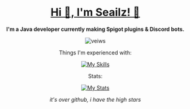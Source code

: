 <div align="center">
  
  # <u>Hi 👋, I'm Seailz! 🦭</u>
  <b>I'm a Java developer currently making Spigot plugins & Discord bots.</b>
  
  <p align="center"> <img src="https://komarev.com/ghpvc/?username=seailz&label=Profile%20views&color=0e75b6&style=flat-square" alt="veiws" /> </p>
  
  Things I'm experienced with: </p>
  [![My Skills](https://skillicons.dev/icons?i=java,html,css,js,linux,idea,github,discord)](https://seailz.com)

  Stats:
  </p>
  
  [![My Stats](https://github-readme-stats.vercel.app/api?username=seailz)](https://seailz.com)
  
  _it's over github, i have the high stars_
</div>
